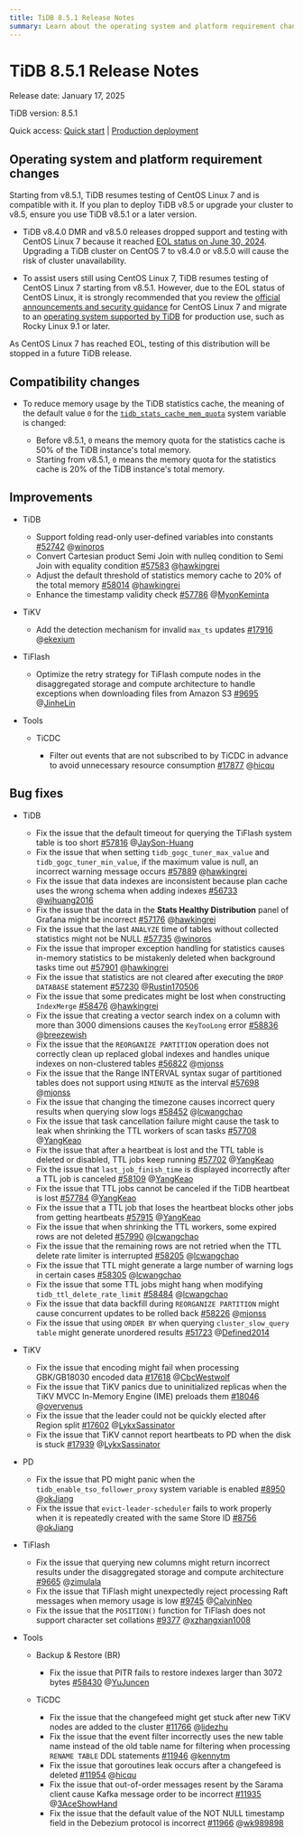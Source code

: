 ```yaml
---
title: TiDB 8.5.1 Release Notes
summary: Learn about the operating system and platform requirement changes, compatibility changes, improvements, and bug fixes in TiDB 8.5.1.
---
```


# TiDB 8.5.1 Release Notes

Release date: January 17, 2025

TiDB version: 8.5.1

Quick access: [Quick start](https://docs.pingcap.com/tidb/v8.5/quick-start-with-tidb) | [Production deployment](https://docs.pingcap.com/tidb/v8.5/production-deployment-using-tiup)

## Operating system and platform requirement changes

Starting from v8.5.1, TiDB resumes testing of CentOS Linux 7 and is compatible with it. If you plan to deploy TiDB v8.5 or upgrade your cluster to v8.5, ensure you use TiDB v8.5.1 or a later version.

- TiDB v8.4.0 DMR and v8.5.0 releases dropped support and testing with CentOS Linux 7 because it reached [EOL status on June 30, 2024](https://www.redhat.com/en/topics/linux/centos-linux-eol). Upgrading a TiDB cluster on CentOS 7 to v8.4.0 or v8.5.0 will cause the risk of cluster unavailability.

- To assist users still using CentOS Linux 7, TiDB resumes testing of CentOS Linux 7 starting from v8.5.1. However, due to the EOL status of CentOS Linux, it is strongly recommended that you review the [official announcements and security guidance](https://www.redhat.com/en/blog/centos-linux-has-reached-its-end-life-eol) for CentOS Linux 7 and migrate to an [operating system supported by TiDB](/hardware-and-software-requirements.md#os-and-platform-requirements) for production use, such as Rocky Linux 9.1 or later.

As CentOS Linux 7 has reached EOL, testing of this distribution will be stopped in a future TiDB release.

## Compatibility changes

- To reduce memory usage by the TiDB statistics cache, the meaning of the default value `0` for the [`tidb_stats_cache_mem_quota`](/system-variables.md#tidb_stats_cache_mem_quota-new-in-v610) system variable is changed:

    - Before v8.5.1, `0` means the memory quota for the statistics cache is 50% of the TiDB instance's total memory.
    - Starting from v8.5.1, `0` means the memory quota for the statistics cache is 20% of the TiDB instance's total memory.

## Improvements

+ TiDB

    - Support folding read-only user-defined variables into constants [#52742](https://github.com/pingcap/tidb/issues/52742) @[winoros](https://github.com/winoros)
    - Convert Cartesian product Semi Join with nulleq condition to Semi Join with equality condition [#57583](https://github.com/pingcap/tidb/issues/57583) @[hawkingrei](https://github.com/hawkingrei)
    - Adjust the default threshold of statistics memory cache to 20% of the total memory [#58014](https://github.com/pingcap/tidb/issues/58014) @[hawkingrei](https://github.com/hawkingrei)
    - Enhance the timestamp validity check [#57786](https://github.com/pingcap/tidb/issues/57786) @[MyonKeminta](https://github.com/MyonKeminta)

+ TiKV

    - Add the detection mechanism for invalid `max_ts` updates [#17916](https://github.com/tikv/tikv/issues/17916) @[ekexium](https://github.com/ekexium)

+ TiFlash

    - Optimize the retry strategy for TiFlash compute nodes in the disaggregated storage and compute architecture to handle exceptions when downloading files from Amazon S3 [#9695](https://github.com/pingcap/tiflash/issues/9695) @[JinheLin](https://github.com/JinheLin)

+ Tools

    + TiCDC

        - Filter out events that are not subscribed to by TiCDC in advance to avoid unnecessary resource consumption [#17877](https://github.com/tikv/tikv/issues/17877) @[hicqu](https://github.com/hicqu)

## Bug fixes

+ TiDB

    - Fix the issue that the default timeout for querying the TiFlash system table is too short [#57816](https://github.com/pingcap/tidb/issues/57816) @[JaySon-Huang](https://github.com/JaySon-Huang)
    - Fix the issue that when setting `tidb_gogc_tuner_max_value` and `tidb_gogc_tuner_min_value`, if the maximum value is null, an incorrect warning message occurs [#57889](https://github.com/pingcap/tidb/issues/57889) @[hawkingrei](https://github.com/hawkingrei)
    - Fix the issue that data indexes are inconsistent because plan cache uses the wrong schema when adding indexes [#56733](https://github.com/pingcap/tidb/issues/56733) @[wjhuang2016](https://github.com/wjhuang2016)
    - Fix the issue that the data in the **Stats Healthy Distribution** panel of Grafana might be incorrect [#57176](https://github.com/pingcap/tidb/issues/57176) @[hawkingrei](https://github.com/hawkingrei)
    - Fix the issue that the last `ANALYZE` time of tables without collected statistics might not be NULL [#57735](https://github.com/pingcap/tidb/issues/57735) @[winoros](https://github.com/winoros)
    - Fix the issue that improper exception handling for statistics causes in-memory statistics to be mistakenly deleted when background tasks time out [#57901](https://github.com/pingcap/tidb/issues/57901) @[hawkingrei](https://github.com/hawkingrei)
    - Fix the issue that statistics are not cleared after executing the `DROP DATABASE` statement [#57230](https://github.com/pingcap/tidb/issues/57230) @[Rustin170506](https://github.com/Rustin170506)
    - Fix the issue that some predicates might be lost when constructing `IndexMerge` [#58476](https://github.com/pingcap/tidb/issues/58476) @[hawkingrei](https://github.com/hawkingrei)
    - Fix the issue that creating a vector search index on a column with more than 3000 dimensions causes the `KeyTooLong` error [#58836](https://github.com/pingcap/tidb/issues/58836) @[breezewish](https://github.com/breezewish)
    - Fix the issue that the `REORGANIZE PARTITION` operation does not correctly clean up replaced global indexes and handles unique indexes on non-clustered tables [#56822](https://github.com/pingcap/tidb/issues/56822) @[mjonss](https://github.com/mjonss)
    - Fix the issue that the Range INTERVAL syntax sugar of partitioned tables does not support using `MINUTE` as the interval [#57698](https://github.com/pingcap/tidb/issues/57698) @[mjonss](https://github.com/mjonss)
    - Fix the issue that changing the timezone causes incorrect query results when querying slow logs [#58452](https://github.com/pingcap/tidb/issues/58452) @[lcwangchao](https://github.com/lcwangchao)
    - Fix the issue that task cancellation failure might cause the task to leak when shrinking the TTL workers of scan tasks [#57708](https://github.com/pingcap/tidb/issues/57708) @[YangKeao](https://github.com/YangKeao)
    - Fix the issue that after a heartbeat is lost and the TTL table is deleted or disabled, TTL jobs keep running [#57702](https://github.com/pingcap/tidb/issues/57702) @[YangKeao](https://github.com/YangKeao)
    - Fix the issue that `last_job_finish_time` is displayed incorrectly after a TTL job is canceled [#58109](https://github.com/pingcap/tidb/issues/58109) @[YangKeao](https://github.com/YangKeao)
    - Fix the issue that TTL jobs cannot be canceled if the TiDB heartbeat is lost [#57784](https://github.com/pingcap/tidb/issues/57784) @[YangKeao](https://github.com/YangKeao)
    - Fix the issue that a TTL job that loses the heartbeat blocks other jobs from getting heartbeats [#57915](https://github.com/pingcap/tidb/issues/57915) @[YangKeao](https://github.com/YangKeao)
    - Fix the issue that when shrinking the TTL workers, some expired rows are not deleted [#57990](https://github.com/pingcap/tidb/issues/57990) @[lcwangchao](https://github.com/lcwangchao)
    - Fix the issue that the remaining rows are not retried when the TTL delete rate limiter is interrupted [#58205](https://github.com/pingcap/tidb/issues/58205) @[lcwangchao](https://github.com/lcwangchao)
    - Fix the issue that TTL might generate a large number of warning logs in certain cases [#58305](https://github.com/pingcap/tidb/issues/58305) @[lcwangchao](https://github.com/lcwangchao)
    - Fix the issue that some TTL jobs might hang when modifying `tidb_ttl_delete_rate_limit` [#58484](https://github.com/pingcap/tidb/issues/58484) @[lcwangchao](https://github.com/lcwangchao)
    - Fix the issue that data backfill during `REORGANIZE PARTITION` might cause concurrent updates to be rolled back [#58226](https://github.com/pingcap/tidb/issues/58226) @[mjonss](https://github.com/mjonss)
    - Fix the issue that using `ORDER BY` when querying `cluster_slow_query table` might generate unordered results [#51723](https://github.com/pingcap/tidb/issues/51723) @[Defined2014](https://github.com/Defined2014)

+ TiKV

    - Fix the issue that encoding might fail when processing GBK/GB18030 encoded data [#17618](https://github.com/tikv/tikv/issues/17618) @[CbcWestwolf](https://github.com/CbcWestwolf)
    - Fix the issue that TiKV panics due to uninitialized replicas when the TiKV MVCC In-Memory Engine (IME) preloads them [#18046](https://github.com/tikv/tikv/issues/18046) @[overvenus](https://github.com/overvenus)
    - Fix the issue that the leader could not be quickly elected after Region split [#17602](https://github.com/tikv/tikv/issues/17602) @[LykxSassinator](https://github.com/LykxSassinator)
    - Fix the issue that TiKV cannot report heartbeats to PD when the disk is stuck [#17939](https://github.com/tikv/tikv/issues/17939) @[LykxSassinator](https://github.com/LykxSassinator)

+ PD

    - Fix the issue that PD might panic when the `tidb_enable_tso_follower_proxy` system variable is enabled [#8950](https://github.com/tikv/pd/issues/8950) @[okJiang](https://github.com/okJiang)
    - Fix the issue that `evict-leader-scheduler` fails to work properly when it is repeatedly created with the same Store ID [#8756](https://github.com/tikv/pd/issues/8756) @[okJiang](https://github.com/okJiang)

+ TiFlash

    - Fix the issue that querying new columns might return incorrect results under the disaggregated storage and compute architecture [#9665](https://github.com/pingcap/tiflash/issues/9665) @[zimulala](https://github.com/zimulala)
    - Fix the issue that TiFlash might unexpectedly reject processing Raft messages when memory usage is low [#9745](https://github.com/pingcap/tiflash/issues/9745) @[CalvinNeo](https://github.com/CalvinNeo)
    - Fix the issue that the `POSITION()` function for TiFlash does not support character set collations [#9377](https://github.com/pingcap/tiflash/issues/9377) @[xzhangxian1008](https://github.com/xzhangxian1008)

+ Tools

    + Backup & Restore (BR)

        - Fix the issue that PITR fails to restore indexes larger than 3072 bytes [#58430](https://github.com/pingcap/tidb/issues/58430) @[YuJuncen](https://github.com/YuJuncen)

    + TiCDC

        - Fix the issue that the changefeed might get stuck after new TiKV nodes are added to the cluster [#11766](https://github.com/pingcap/tiflow/issues/11766) @[lidezhu](https://github.com/lidezhu)
        - Fix the issue that the event filter incorrectly uses the new table name instead of the old table name for filtering when processing `RENAME TABLE` DDL statements [#11946](https://github.com/pingcap/tiflow/issues/11946) @[kennytm](https://github.com/kennytm)
        - Fix the issue that goroutines leak occurs after a changefeed is deleted [#11954](https://github.com/pingcap/tiflow/issues/11954) @[hicqu](https://github.com/hicqu)
        - Fix the issue that out-of-order messages resent by the Sarama client cause Kafka message order to be incorrect [#11935](https://github.com/pingcap/tiflow/issues/11935) @[3AceShowHand](https://github.com/3AceShowHand)
        - Fix the issue that the default value of the NOT NULL timestamp field in the Debezium protocol is incorrect [#11966](https://github.com/pingcap/tiflow/issues/11966) @[wk989898](https://github.com/wk989898)
